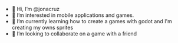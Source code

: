 - 👋 Hi, I’m @jonacruz
- 👀 I’m interested in mobile applications and games.
- 🌱 I’m currently learning how to create a games with godot and I'm creating my owns sprites
- 💞️ I’m looking to collaborate on a game with a friend

<!---
jonacruz/jonacruz is a ✨ special ✨ repository because its `README.md` (this file) appears on your GitHub profile.
You can click the Preview link to take a look at your changes.
--->
